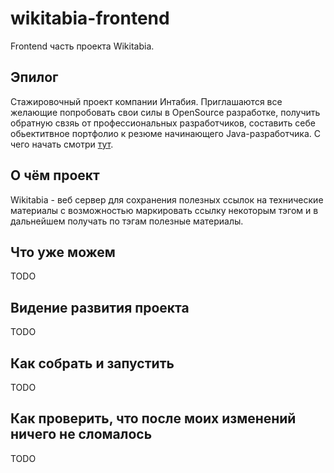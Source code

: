 # wikitabia-frontend
Frontend часть проекта Wikitabia.

## Эпилог
Стажировочный проект компании Интабия.
Приглашаются все желающие попробовать свои силы в OpenSource разработке,
получить обратную свзяь от профессиональных разработчиков, составить себе
обьектитвное портфолио к резюме начинающего Java-разработчика. С чего начать смотри [тут](./CONTRIBUTING.md).

## О чём проект
Wikitabia - веб сервер для сохранения полезных ссылок на технические материалы
с возможностью маркировать ссылку некоторым тэгом и в дальнейшем получать по тэгам
полезные материалы.

## Что уже можем

TODO

## Видение развития проекта

TODO

## Как собрать и запустить

TODO

## Как проверить, что после моих изменений ничего не сломалось

TODO